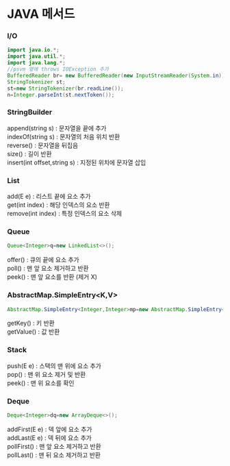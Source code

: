 # JAVA 메서드

### I/O
```java
import java.io.*;
import java.util.*;
import java.lang.*;
//psvm 옆에 throws IOException 추가
BufferedReader br= new BufferedReader(new InputStreamReader(System.in));
StringTokenizer st;
st=new StringTokenizer(br.readLine());
n=Integer.parseInt(st.nextToken());

```

### StringBuilder
append(string s) : 문자열을 끝에 추가  
indexOf(string s) : 문자열의 처음 위치 반환  
reverse() : 문자열을 뒤집음  
size() : 길이 반환  
insert(int offset,string s) : 지정된 위치에 문자열 삽입  

### List
add(E e) : 리스트 끝에 요소 추가  
get(int index) : 해당 인덱스의 요소 반환  
remove(int index) : 특정 인덱스의 요소 삭제  

### Queue
```java
Queue<Integer>q=new LinkedList<>();
```
offer() : 큐의 끝에 요소 추가  
poll() : 맨 앞 요소 제거하고 반환  
peek() : 맨 앞 요소를 반환 (제거 X)  

### AbstractMap.SimpleEntry<K,V>
```java
AbstractMap.SimpleEntry<Integer,Integer>mp=new AbstractMap.SimpleEntry<>(1,2);
```
getKey() : 키 반환  
getValue() : 값 반환  

### Stack
push(E e) : 스택의 맨 위에 요소 추가  
pop() : 맨 위 요소 제거 및 반환  
peek() : 맨 위 요소를 확인  

### Deque
```java
Deque<Integer>dq=new ArrayDeque<>();
```
addFirst(E e) : 덱 앞에 요소 추가  
addLast(E e) : 덱 뒤에 요소 추가  
pollFirst() : 맨 앞 요소 제거하고 반환  
pollLast() : 맨 뒤 요소 제거하고 반환    
